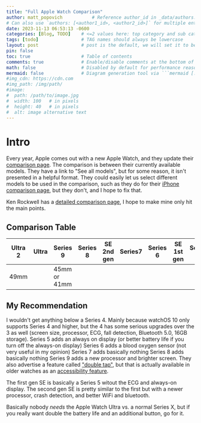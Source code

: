```yaml
---
title: "Full Apple Watch Comparison"
author: matt_popovich           # Reference author_id in _data/authors.yml
# Can also use `authors: [<author1_id>, <author2_id>]` for multiple entries
date: 2023-11-13 06:53:13 -0600
categories: [Blog, TODO]    # <=2 values here: top category and sub category
tags: [todo]                # TAG names should always be lowercase
layout: post                # post is the default, we will set it to be explicit
pin: false
toc: true                   # Table of contents
comments: true              # Enable/disable comments at the bottom of the post
math: false                 # Disabled by default for performance reasons
mermaid: false              # Diagram generation tool via ```mermaid [...]```
#img_cdn: https://cdn.com
#img_path: /img/path/
#image:
#  path: /path/to/image.jpg
#  width: 100   # in pixels
#  height: 40   # in pixels
#  alt: image alternative text
---
```


# Intro
Every year, Apple comes out with a new Apple Watch, and they update their [comparison page](https://www.apple.com/watch/compare/). The comparison is between their currently available models. They have a link to "See all models", but for some reason, it isn't presented in a helpful format. They could easily let us select different models to be used in the comparison, such as they do for their [iPhone comparison page](https://www.apple.com/iphone/compare/), but they don't, and I hope to fix that.

Ken Rockwell has a [detailed comparison page](https://www.kenrockwell.com/apple/watch/compared.htm), I hope to make mine only hit the main points.

## Comparison Table
|Ultra 2|Ultra|Series 9|Series 8|SE 2nd gen|Series7|Series 6|SE 1st gen|Series 5|Series 4|Series 3|Series 2|Series 1|
|-------|-----|--------|--------|----------|-------|--------|----------|--------|--------|--------|--------|--------|
|49mm   |     |45mm or 41mm|




## My Recommendation

I wouldn't get anything below a Series 4. Mainly because watchOS 10 only supports Series 4 and higher, but the 4 has some serious upgrades over the 3 as well (screen size, processor, ECG, fall detection, Bluetooth 5.0, 16GB storage).
Series 5 adds an always on display (or better battery life if you turn off the always-on display)
Series 6 adds a blood oxygen sensor (not very useful in my opinion)
Series 7 adds basically nothing
Series 8 adds basically nothing
Series 9 adds a new processor and brighter screen. They also advertise a feature called ["double tap"](https://www.youtube.com/watch?v=pm-ZXg3uA0Y), but that is actually available in older watches as an [accessibility feature](https://www.youtube.com/watch?v=oDpIhooDyaY).

The first gen SE is basically a Series 5 witout the ECG and always-on display. The second gen SE is pretty similar to the first but with a newer processor, crash detection, and better WiFi and bluetooth.

Basically nobody *needs* the Apple Watch Ultra vs. a normal Series X, but if you really want double the battery life and an additional button, go for it.
